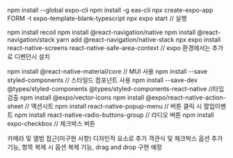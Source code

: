 npm install --global expo-cli
npm install -g eas-cli
npx create-expo-app FORM -t expo-template-blank-typescript
npx expo start // 실행

npm install recoil
npm install @react-navigation/native
npm install @react-navigation/stack
yarn add @react-navigation/native-stack
npx expo install react-native-screens react-native-safe-area-context // expo 환경에서는 추가로 디펜던시 설치

npm install @react-native-material/core // MUI 사용
npm install --save styled-components // 스타일드 컴포넌트 사용
npm install --save-dev @types/styled-components @types/styled-components-react-native //타입 검출
npm install @expo/vector-icons
npm install @expo/react-native-action-sheet // 액션시트
npm install react-native-popup-menu // 버튼 클릭 시 팝업이벤트
npm install react-native-radio-buttons-group // 라디오 버튼
npm install expo-checkbox // 체크박스 버튼

카메라 및 앨범 접근(미구현 사항) 디자인적 요소로 추가
객관식 및 체크박스 옵션 추가 기능, 항목 복제 시 옵션 복제 기능, drag and drop 구현 예정
